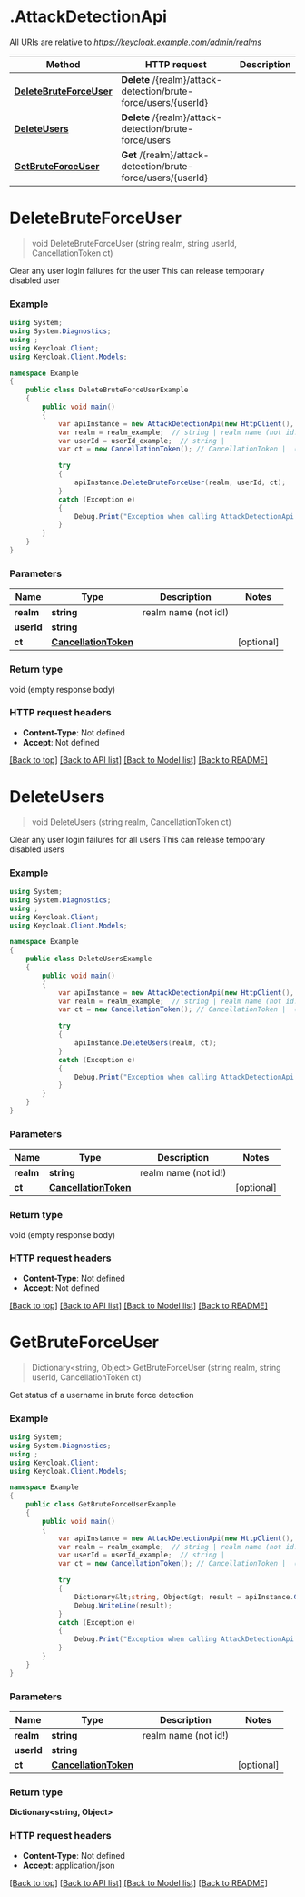 # .AttackDetectionApi

All URIs are relative to *https://keycloak.example.com/admin/realms*

Method | HTTP request | Description
------------- | ------------- | -------------
[**DeleteBruteForceUser**](AttackDetectionApi.md#deletebruteforceuser) | **Delete** /{realm}/attack-detection/brute-force/users/{userId} | 
[**DeleteUsers**](AttackDetectionApi.md#deleteusers) | **Delete** /{realm}/attack-detection/brute-force/users | 
[**GetBruteForceUser**](AttackDetectionApi.md#getbruteforceuser) | **Get** /{realm}/attack-detection/brute-force/users/{userId} | 


<a name="deletebruteforceuser"></a>
# **DeleteBruteForceUser**
> void DeleteBruteForceUser (string realm, string userId, CancellationToken ct)



Clear any user login failures for the user This can release temporary disabled user

### Example
```csharp
using System;
using System.Diagnostics;
using ;
using Keycloak.Client;
using Keycloak.Client.Models;

namespace Example
{
    public class DeleteBruteForceUserExample
    {
        public void main()
        {
            var apiInstance = new AttackDetectionApi(new HttpClient(), "http://my-service.srv");
            var realm = realm_example;  // string | realm name (not id!)
            var userId = userId_example;  // string | 
            var ct = new CancellationToken(); // CancellationToken |  (optional) 

            try
            {
                apiInstance.DeleteBruteForceUser(realm, userId, ct);
            }
            catch (Exception e)
            {
                Debug.Print("Exception when calling AttackDetectionApi.DeleteBruteForceUser: " + e.Message );
            }
        }
    }
}
```

### Parameters

Name | Type | Description  | Notes
------------- | ------------- | ------------- | -------------
 **realm** | **string**| realm name (not id!) | 
 **userId** | **string**|  | 
 **ct** | [**CancellationToken**](.md)|  | [optional] 

### Return type

void (empty response body)

### HTTP request headers

 - **Content-Type**: Not defined
 - **Accept**: Not defined

[[Back to top]](#) [[Back to API list]](../README.md#documentation-for-api-endpoints) [[Back to Model list]](../README.md#documentation-for-models) [[Back to README]](../README.md)

<a name="deleteusers"></a>
# **DeleteUsers**
> void DeleteUsers (string realm, CancellationToken ct)



Clear any user login failures for all users This can release temporary disabled users

### Example
```csharp
using System;
using System.Diagnostics;
using ;
using Keycloak.Client;
using Keycloak.Client.Models;

namespace Example
{
    public class DeleteUsersExample
    {
        public void main()
        {
            var apiInstance = new AttackDetectionApi(new HttpClient(), "http://my-service.srv");
            var realm = realm_example;  // string | realm name (not id!)
            var ct = new CancellationToken(); // CancellationToken |  (optional) 

            try
            {
                apiInstance.DeleteUsers(realm, ct);
            }
            catch (Exception e)
            {
                Debug.Print("Exception when calling AttackDetectionApi.DeleteUsers: " + e.Message );
            }
        }
    }
}
```

### Parameters

Name | Type | Description  | Notes
------------- | ------------- | ------------- | -------------
 **realm** | **string**| realm name (not id!) | 
 **ct** | [**CancellationToken**](.md)|  | [optional] 

### Return type

void (empty response body)

### HTTP request headers

 - **Content-Type**: Not defined
 - **Accept**: Not defined

[[Back to top]](#) [[Back to API list]](../README.md#documentation-for-api-endpoints) [[Back to Model list]](../README.md#documentation-for-models) [[Back to README]](../README.md)

<a name="getbruteforceuser"></a>
# **GetBruteForceUser**
> Dictionary<string, Object> GetBruteForceUser (string realm, string userId, CancellationToken ct)



Get status of a username in brute force detection

### Example
```csharp
using System;
using System.Diagnostics;
using ;
using Keycloak.Client;
using Keycloak.Client.Models;

namespace Example
{
    public class GetBruteForceUserExample
    {
        public void main()
        {
            var apiInstance = new AttackDetectionApi(new HttpClient(), "http://my-service.srv");
            var realm = realm_example;  // string | realm name (not id!)
            var userId = userId_example;  // string | 
            var ct = new CancellationToken(); // CancellationToken |  (optional) 

            try
            {
                Dictionary&lt;string, Object&gt; result = apiInstance.GetBruteForceUser(realm, userId, ct);
                Debug.WriteLine(result);
            }
            catch (Exception e)
            {
                Debug.Print("Exception when calling AttackDetectionApi.GetBruteForceUser: " + e.Message );
            }
        }
    }
}
```

### Parameters

Name | Type | Description  | Notes
------------- | ------------- | ------------- | -------------
 **realm** | **string**| realm name (not id!) | 
 **userId** | **string**|  | 
 **ct** | [**CancellationToken**](.md)|  | [optional] 

### Return type

**Dictionary<string, Object>**

### HTTP request headers

 - **Content-Type**: Not defined
 - **Accept**: application/json

[[Back to top]](#) [[Back to API list]](../README.md#documentation-for-api-endpoints) [[Back to Model list]](../README.md#documentation-for-models) [[Back to README]](../README.md)

